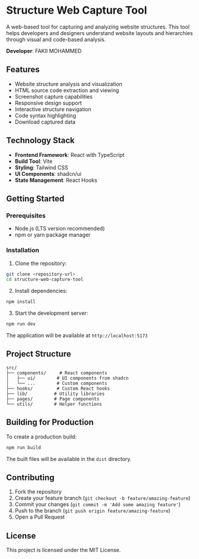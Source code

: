 # Structure Web Capture Tool

A web-based tool for capturing and analyzing website structures. This tool helps developers and designers understand website layouts and hierarchies through visual and code-based analysis.

**Developer**: FAKII MOHAMMED

## Features

- Website structure analysis and visualization
- HTML source code extraction and viewing
- Screenshot capture capabilities
- Responsive design support
- Interactive structure navigation
- Code syntax highlighting
- Download captured data

## Technology Stack

- **Frontend Framework**: React with TypeScript
- **Build Tool**: Vite
- **Styling**: Tailwind CSS
- **UI Components**: shadcn/ui
- **State Management**: React Hooks

## Getting Started

### Prerequisites

- Node.js (LTS version recommended)
- npm or yarn package manager

### Installation

1. Clone the repository:
```sh
git clone <repository-url>
cd structure-web-capture-tool
```

2. Install dependencies:
```sh
npm install
```

3. Start the development server:
```sh
npm run dev
```

The application will be available at `http://localhost:5173`

## Project Structure

```
src/
├── components/     # React components
│   ├── ui/        # UI components from shadcn
│   └── ...        # Custom components
├── hooks/         # Custom React hooks
├── lib/          # Utility libraries
├── pages/        # Page components
└── utils/        # Helper functions
```

## Building for Production

To create a production build:

```sh
npm run build
```

The built files will be available in the `dist` directory.

## Contributing

1. Fork the repository
2. Create your feature branch (`git checkout -b feature/amazing-feature`)
3. Commit your changes (`git commit -m 'Add some amazing feature'`)
4. Push to the branch (`git push origin feature/amazing-feature`)
5. Open a Pull Request

## License

This project is licensed under the MIT License.
